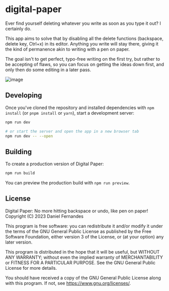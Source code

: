 # digital-paper

Ever find yourself deleting whatever you write as soon as you type it out? I certainly do.

This app aims to solve that by disabling all the delete functions (backspace, delete key, Ctrl+x) in its editor.
Anything you write will stay there, giving it the kind of permanence akin to writing with a pen on paper.

The goal isn't to get perfect, typo-free writing on the first try, but rather to be accepting of flaws,
so you can focus on getting the ideas down first, and only then do some editing in a later pass.

![image](https://github.com/danferns/digital-paper/assets/57069381/11726ecb-349e-4e6a-b981-3543089342bf)


## Developing

Once you've cloned the repository and installed dependencies with `npm install` (or `pnpm install` or `yarn`), start a development server:

```bash
npm run dev

# or start the server and open the app in a new browser tab
npm run dev -- --open
```

## Building

To create a production version of Digital Paper:

```bash
npm run build
```

You can preview the production build with `npm run preview`.

## License

Digital Paper: No more hitting backspace or undo, like pen on paper!
Copyright (C) 2023  Daniel Fernandes

This program is free software: you can redistribute it and/or modify
it under the terms of the GNU General Public License as published by
the Free Software Foundation, either version 3 of the License, or
(at your option) any later version.

This program is distributed in the hope that it will be useful,
but WITHOUT ANY WARRANTY; without even the implied warranty of
MERCHANTABILITY or FITNESS FOR A PARTICULAR PURPOSE.  See the
GNU General Public License for more details.

You should have received a copy of the GNU General Public License
along with this program.  If not, see <https://www.gnu.org/licenses/>.
